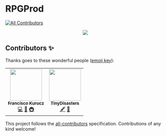 # RPGProd
<!-- ALL-CONTRIBUTORS-BADGE:START - Do not remove or modify this section -->
[![All Contributors](https://img.shields.io/badge/all_contributors-2-orange.svg?style=flat-square)](#contributors-)
<!-- ALL-CONTRIBUTORS-BADGE:END -->

<p align="center">
    <a href="https://github.com/JuanFKurucz/RPGProd/workflows/GitHub%20Pages%20deploy/badge.svg" alt="Deploy">
        <img src="https://github.com/JuanFKurucz/RPGProd/workflows/GitHub%20Pages%20deploy/badge.svg" />
    </a>
</p>

## Contributors ✨

Thanks goes to these wonderful people ([emoji key](https://allcontributors.org/docs/en/emoji-key)):

<!-- ALL-CONTRIBUTORS-LIST:START - Do not remove or modify this section -->
<!-- prettier-ignore-start -->
<!-- markdownlint-disable -->
<table>
  <tr>
    <td align="center"><a href="https://juanfkurucz.github.io/"><img src="https://avatars1.githubusercontent.com/u/31422367?v=4" width="100px;" alt=""/><br /><sub><b>Francisco Kurucz</b></sub></a><br /><a href="https://github.com/JuanFKurucz/RPGProd/commits?author=JuanFKurucz" title="Code">💻</a> <a href="https://github.com/JuanFKurucz/RPGProd/commits?author=JuanFKurucz" title="Documentation">📖</a> <a href="#infra-JuanFKurucz" title="Infrastructure (Hosting, Build-Tools, etc)">🚇</a></td>
    <td align="center"><a href="https://github.com/TinyDisasters"><img src="https://avatars3.githubusercontent.com/u/68200997?v=4" width="100px;" alt=""/><br /><sub><b>TinyDisasters</b></sub></a><br /><a href="#content-TinyDisasters" title="Content">🖋</a> <a href="#design-TinyDisasters" title="Design">🎨</a></td>
  </tr>
</table>

<!-- markdownlint-enable -->
<!-- prettier-ignore-end -->
<!-- ALL-CONTRIBUTORS-LIST:END -->

This project follows the [all-contributors](https://github.com/all-contributors/all-contributors) specification. Contributions of any kind welcome!